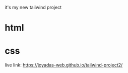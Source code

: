 it's my new tailwind project

# html
# css
live link: https://joyadas-web.github.io/tailwind-project2/
